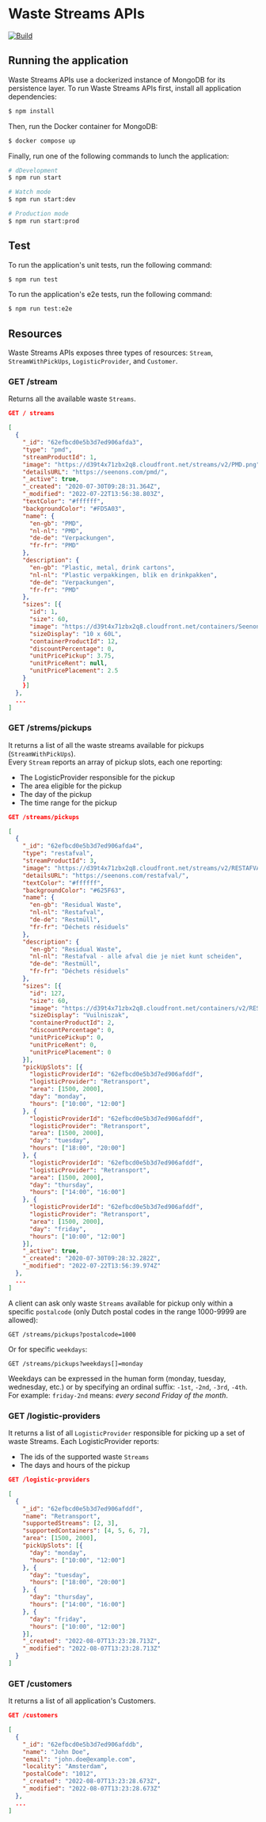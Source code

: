 # Waste Streams APIs
[![Build](https://github.com/gabrieledarrigo/waste-streams/actions/workflows/build.yml/badge.svg)](https://github.com/gabrieledarrigo/waste-streams/actions/workflows/build.yml)

## Running the application

Waste Streams APIs use a dockerized instance of MongoDB for its persistence layer.
To run Waste Streams APIs first, install all application dependencies:  

```bash
$ npm install
```

Then, run the Docker container for MongoDB:

```bash
$ docker compose up
```

Finally, run one of the following commands to lunch the application:  

```bash
# dDevelopment
$ npm run start

# Watch mode
$ npm run start:dev

# Production mode
$ npm run start:prod
```

## Test

To run the application's unit tests, run the following command:

```bash
$ npm run test
```

To run the application's e2e tests, run the following command:

```bash
$ npm run test:e2e
```

## Resources

Waste Streams APIs exposes three types of resources: `Stream`, `StreamWithPickUps`, `LogisticProvider`, and `Customer`.

### GET /stream

Returns all the available waste `Streams`.

```json
GET / streams

[
  {
    "_id": "62efbcd0e5b3d7ed906afda3",
    "type": "pmd",
    "streamProductId": 1,
    "image": "https://d39t4x71zbx2q8.cloudfront.net/streams/v2/PMD.png",
    "detailsURL": "https://seenons.com/pmd/",
    "_active": true,
    "_created": "2020-07-30T09:28:31.364Z",
    "_modified": "2022-07-22T13:56:38.803Z",
    "textColor": "#ffffff",
    "backgroundColor": "#FD5A03",
    "name": {
      "en-gb": "PMD",
      "nl-nl": "PMD",
      "de-de": "Verpackungen",
      "fr-fr": "PMD"
    },
    "description": {
      "en-gb": "Plastic, metal, drink cartons",
      "nl-nl": "Plastic verpakkingen, blik en drinkpakken",
      "de-de": "Verpackungen",
      "fr-fr": "PMD"
    },
    "sizes": [{
      "id": 1,
      "size": 60,
      "image": "https://d39t4x71zbx2q8.cloudfront.net/containers/Seenons-PMD-Zak.png",
      "sizeDisplay": "10 x 60L",
      "containerProductId": 12,
      "discountPercentage": 0,
      "unitPricePickup": 3.75,
      "unitPriceRent": null,
      "unitPricePlacement": 2.5
    }
    }]
  },
  ...
]
```

### GET /strems/pickups

It returns a list of all the waste streams available for pickups (`StreamWithPickUps`).  
Every `Stream` reports an array of pickup slots, each one reporting:

- The LogisticProvider responsible for the pickup
- The area eligible for the pickup
- The day of the pickup
- The time range for the pickup

```json
GET /streams/pickups

[
  {
    "_id": "62efbcd0e5b3d7ed906afda4",
    "type": "restafval",
    "streamProductId": 3,
    "image": "https://d39t4x71zbx2q8.cloudfront.net/streams/v2/RESTAFVAL.png",
    "detailsURL": "https://seenons.com/restafval/",
    "textColor": "#ffffff",
    "backgroundColor": "#625F63",
    "name": {
      "en-gb": "Residual Waste",
      "nl-nl": "Restafval",
      "de-de": "Restmüll",
      "fr-fr": "Déchets résiduels"
    },
    "description": {
      "en-gb": "Residual Waste",
      "nl-nl": "Restafval - alle afval die je niet kunt scheiden",
      "de-de": "Restmüll",
      "fr-fr": "Déchets résiduels"
    },
    "sizes": [{
      "id": 127,
      "size": 60,
      "image": "https://d39t4x71zbx2q8.cloudfront.net/containers/v2/RESIDUAL-WASTE-BAG.png",
      "sizeDisplay": "Vuilniszak",
      "containerProductId": 2,
      "discountPercentage": 0,
      "unitPricePickup": 0,
      "unitPriceRent": 0,
      "unitPricePlacement": 0
    }],
    "pickUpSlots": [{
      "logisticProviderId": "62efbcd0e5b3d7ed906afddf",
      "logisticProvider": "Retransport",
      "area": [1500, 2000],
      "day": "monday",
      "hours": ["10:00", "12:00"]
    }, {
      "logisticProviderId": "62efbcd0e5b3d7ed906afddf",
      "logisticProvider": "Retransport",
      "area": [1500, 2000],
      "day": "tuesday",
      "hours": ["18:00", "20:00"]
    }, {
      "logisticProviderId": "62efbcd0e5b3d7ed906afddf",
      "logisticProvider": "Retransport",
      "area": [1500, 2000],
      "day": "thursday",
      "hours": ["14:00", "16:00"]
    }, {
      "logisticProviderId": "62efbcd0e5b3d7ed906afddf",
      "logisticProvider": "Retransport",
      "area": [1500, 2000],
      "day": "friday",
      "hours": ["10:00", "12:00"]
    }],
    "_active": true,
    "_created": "2020-07-30T09:28:32.282Z",
    "_modified": "2022-07-22T13:56:39.974Z"
  },
  ...
]
```

A client can ask only waste `Streams` available for pickup only within a specific `postalcode` (only Dutch postal codes in the range 1000-9999 are allowed):  

```
GET /streams/pickups?postalcode=1000
```

Or for specific `weekdays`:

```
GET /streams/pickups?weekdays[]=monday
```

Weekdays can be expressed in the human form (monday, tuesday, wednesday, etc.) or by specifying an ordinal suffix: `-1st`, `-2nd`, `-3rd`, `-4th`.
For example: `friday-2nd` means: *every second Friday of the month*.

### GET /logistic-providers

It returns a list of all `LogisticProvider` responsible for picking up a set of waste Streams.
Each LogisticProvider reports:

- The ids of the supported waste `Streams`
- The days and hours of the pickup

```json
GET /logistic-providers

[
  {
    "_id": "62efbcd0e5b3d7ed906afddf",
    "name": "Retransport",
    "supportedStreams": [2, 3],
    "supportedContainers": [4, 5, 6, 7],
    "area": [1500, 2000],
    "pickUpSlots": [{
      "day": "monday",
      "hours": ["10:00", "12:00"]
    }, {
      "day": "tuesday",
      "hours": ["18:00", "20:00"]
    }, {
      "day": "thursday",
      "hours": ["14:00", "16:00"]
    }, {
      "day": "friday",
      "hours": ["10:00", "12:00"]
    }],
    "_created": "2022-08-07T13:23:28.713Z",
    "_modified": "2022-08-07T13:23:28.713Z"
  }
]

```

### GET /customers

It returns a list of all application's Customers.

```json
GET /customers

[
  {
    "_id": "62efbcd0e5b3d7ed906afddb",
    "name": "John Doe",
    "email": "john.doe@example.com",
    "locality": "Amsterdam",
    "postalCode": "1012",
    "_created": "2022-08-07T13:23:28.673Z",
    "_modified": "2022-08-07T13:23:28.673Z"
  },
  ...
]
```